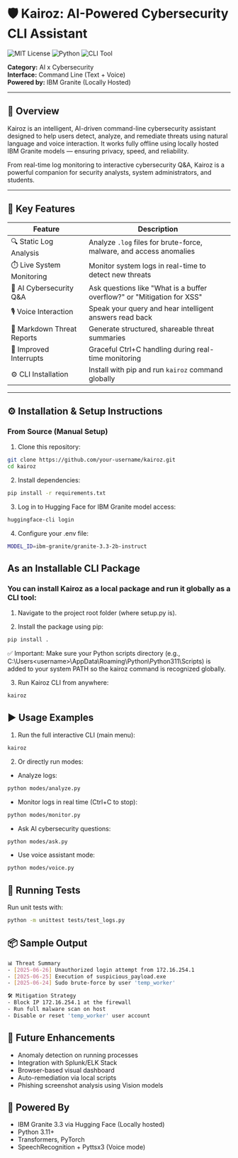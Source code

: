 # 🛡️ Kairoz: AI-Powered Cybersecurity CLI Assistant

![MIT License](https://img.shields.io/badge/license-MIT-blue.svg)
![Python](https://img.shields.io/badge/python-3.11+-brightgreen)
![CLI Tool](https://img.shields.io/badge/interface-CLI-informational)

**Category:** AI x Cybersecurity  
**Interface:** Command Line (Text + Voice)  
**Powered by:** IBM Granite (Locally Hosted)

---

## 🚀 Overview

Kairoz is an intelligent, AI-driven command-line cybersecurity assistant designed to help users detect, analyze, and remediate threats using natural language and voice interaction. It works fully offline using locally hosted IBM Granite models — ensuring privacy, speed, and reliability.

From real-time log monitoring to interactive cybersecurity Q&A, Kairoz is a powerful companion for security analysts, system administrators, and students.

---

## 🧩 Key Features

| Feature                   | Description                                                                 |
|---------------------------|-----------------------------------------------------------------------------|
| 🔍 Static Log Analysis     | Analyze `.log` files for brute-force, malware, and access anomalies         |
| ⏱️ Live System Monitoring   | Monitor system logs in real-time to detect new threats                     |
| 🧠 AI Cybersecurity Q&A     | Ask questions like "What is a buffer overflow?" or "Mitigation for XSS"     |
| 🎙️ Voice Interaction        | Speak your query and hear intelligent answers read back                    |
| 📄 Markdown Threat Reports | Generate structured, shareable threat summaries                            |
| 🛑 Improved Interrupts     | Graceful Ctrl+C handling during real-time monitoring                        |
| ⚙️ CLI Installation         | Install with pip and run `kairoz` command globally                         |

---

## ⚙️ Installation & Setup Instructions

### From Source (Manual Setup)

1. Clone this repository:

```bash
git clone https://github.com/your-username/kairoz.git
cd kairoz
```

2. Install dependencies:
```bash
pip install -r requirements.txt
```

3. Log in to Hugging Face for IBM Granite model access:
```bash
huggingface-cli login
```

4. Configure your .env file:
```bash
MODEL_ID=ibm-granite/granite-3.3-2b-instruct
```

## As an Installable CLI Package

### You can install Kairoz as a local package and run it globally as a CLI tool:

1. Navigate to the project root folder (where setup.py is).

2. Install the package using pip:
```bash
pip install .
``` 
✅ Important: Make sure your Python scripts directory
(e.g., C:\Users\<username>\AppData\Roaming\Python\Python311\Scripts)
is added to your system PATH so the kairoz command is recognized globally.

3. Run Kairoz CLI from anywhere:
```bash
kairoz
```

## ▶️ Usage Examples

1. Run the full interactive CLI (main menu):
```bash
kairoz
```

2. Or directly run modes:

- Analyze logs:
```bash
python modes/analyze.py
```

- Monitor logs in real time (Ctrl+C to stop):
```bash
python modes/monitor.py
```

- Ask AI cybersecurity questions:
```bash
python modes/ask.py
```

- Use voice assistant mode:
```bash
python modes/voice.py
```

## 🧪 Running Tests

Run unit tests with:
```bash
python -m unittest tests/test_logs.py
```

## 📦 Sample Output
```bash
📊 Threat Summary
- [2025-06-26] Unauthorized login attempt from 172.16.254.1
- [2025-06-25] Execution of suspicious_payload.exe
- [2025-06-24] Sudo brute-force by user 'temp_worker'

🛠️ Mitigation Strategy
- Block IP 172.16.254.1 at the firewall
- Run full malware scan on host
- Disable or reset 'temp_worker' user account
```

## 🔮 Future Enhancements

- Anomaly detection on running processes
- Integration with Splunk/ELK Stack
- Browser-based visual dashboard
- Auto-remediation via local scripts
- Phishing screenshot analysis using Vision models


## 🧠 Powered By

- IBM Granite 3.3 via Hugging Face (Locally hosted)
- Python 3.11+
- Transformers, PyTorch
- SpeechRecognition + Pyttsx3 (Voice mode)
